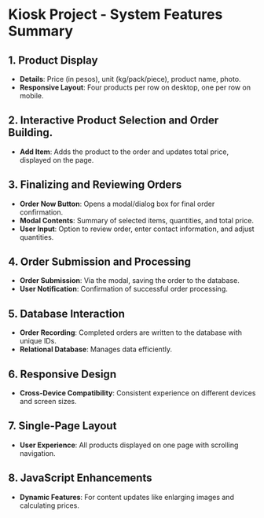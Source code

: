 
# Kiosk Project - System Features Summary

## 1. Product Display
- **Details**: Price (in pesos), unit (kg/pack/piece), product name, photo.
- **Responsive Layout**: Four products per row on desktop, one per row on mobile.

## 2. Interactive Product Selection and Order Building.
- **Add Item**: Adds the product to the order and updates total price, displayed on the page.

## 3. Finalizing and Reviewing Orders
- **Order Now Button**: Opens a modal/dialog box for final order confirmation.
- **Modal Contents**: Summary of selected items, quantities, and total price.
- **User Input**: Option to review order, enter contact information, and adjust quantities.

## 4. Order Submission and Processing
- **Order Submission**: Via the modal, saving the order to the database.
- **User Notification**: Confirmation of successful order processing.

## 5. Database Interaction
- **Order Recording**: Completed orders are written to the database with unique IDs.
- **Relational Database**: Manages data efficiently.

## 6. Responsive Design
- **Cross-Device Compatibility**: Consistent experience on different devices and screen sizes.

## 7. Single-Page Layout
- **User Experience**: All products displayed on one page with scrolling navigation.

## 8. JavaScript Enhancements
- **Dynamic Features**: For content updates like enlarging images and calculating prices.
